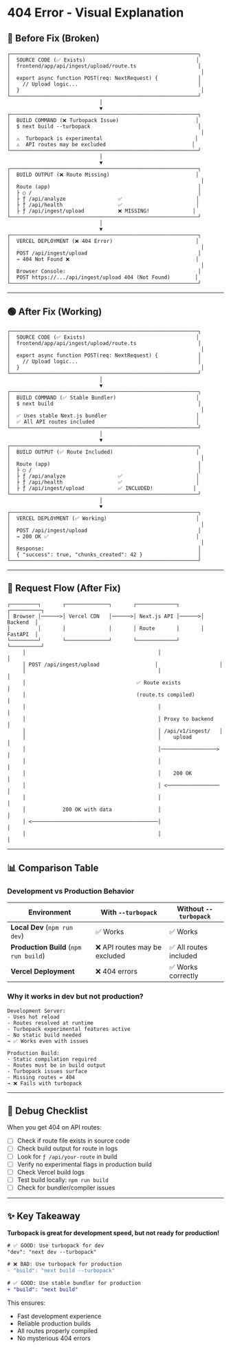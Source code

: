 # 404 Error - Visual Explanation

## 🔴 Before Fix (Broken)

```
┌─────────────────────────────────────────────────────────────┐
│  SOURCE CODE (✅ Exists)                                    │
│  frontend/app/api/ingest/upload/route.ts                    │
│                                                              │
│  export async function POST(req: NextRequest) {             │
│    // Upload logic...                                       │
│  }                                                           │
└─────────────────────────────────────────────────────────────┘
                              │
                              ▼
┌─────────────────────────────────────────────────────────────┐
│  BUILD COMMAND (❌ Turbopack Issue)                         │
│  $ next build --turbopack                                   │
│                                                              │
│  ⚠️  Turbopack is experimental                              │
│  ⚠️  API routes may be excluded                            │
└─────────────────────────────────────────────────────────────┘
                              │
                              ▼
┌─────────────────────────────────────────────────────────────┐
│  BUILD OUTPUT (❌ Route Missing)                            │
│                                                              │
│  Route (app)                                                │
│  ├ ○ /                                                      │
│  ├ ƒ /api/analyze                 ✅                        │
│  ├ ƒ /api/health                  ✅                        │
│  ├ ƒ /api/ingest/upload           ❌ MISSING!              │
└─────────────────────────────────────────────────────────────┘
                              │
                              ▼
┌─────────────────────────────────────────────────────────────┐
│  VERCEL DEPLOYMENT (❌ 404 Error)                           │
│                                                              │
│  POST /api/ingest/upload                                    │
│  → 404 Not Found ❌                                         │
│                                                              │
│  Browser Console:                                           │
│  POST https://.../api/ingest/upload 404 (Not Found)        │
└─────────────────────────────────────────────────────────────┘
```

---

## 🟢 After Fix (Working)

```
┌─────────────────────────────────────────────────────────────┐
│  SOURCE CODE (✅ Exists)                                    │
│  frontend/app/api/ingest/upload/route.ts                    │
│                                                              │
│  export async function POST(req: NextRequest) {             │
│    // Upload logic...                                       │
│  }                                                           │
└─────────────────────────────────────────────────────────────┘
                              │
                              ▼
┌─────────────────────────────────────────────────────────────┐
│  BUILD COMMAND (✅ Stable Bundler)                          │
│  $ next build                                               │
│                                                              │
│  ✅ Uses stable Next.js bundler                             │
│  ✅ All API routes included                                 │
└─────────────────────────────────────────────────────────────┘
                              │
                              ▼
┌─────────────────────────────────────────────────────────────┐
│  BUILD OUTPUT (✅ Route Included)                           │
│                                                              │
│  Route (app)                                                │
│  ├ ○ /                                                      │
│  ├ ƒ /api/analyze                 ✅                        │
│  ├ ƒ /api/health                  ✅                        │
│  ├ ƒ /api/ingest/upload           ✅ INCLUDED!             │
└─────────────────────────────────────────────────────────────┘
                              │
                              ▼
┌─────────────────────────────────────────────────────────────┐
│  VERCEL DEPLOYMENT (✅ Working)                             │
│                                                              │
│  POST /api/ingest/upload                                    │
│  → 200 OK ✅                                                │
│                                                              │
│  Response:                                                  │
│  { "success": true, "chunks_created": 42 }                  │
└─────────────────────────────────────────────────────────────┘
```

---

## 🔄 Request Flow (After Fix)

```
┌─────────┐       ┌──────────────┐       ┌─────────────┐       ┌──────────┐
│ Browser │──────>│ Vercel CDN   │──────>│ Next.js API │──────>│ Backend  │
│         │       │              │       │ Route       │       │ FastAPI  │
└─────────┘       └──────────────┘       └─────────────┘       └──────────┘
     │                                           │                    │
     │ POST /api/ingest/upload                  │                    │
     │                                           │                    │
     │                                    ✅ Route exists             │
     │                                    (route.ts compiled)         │
     │                                           │                    │
     │                                           │ Proxy to backend   │
     │                                           │ /api/v1/ingest/   │
     │                                           │    upload          │
     │                                           │──────────────────> │
     │                                           │                    │
     │                                           │    200 OK          │
     │                                           │ <───────────────── │
     │                                           │                    │
     │            200 OK with data               │                    │
     │ <─────────────────────────────────────────│                    │
     │                                           │                    │
```

---

## 📊 Comparison Table

### Development vs Production Behavior

| Environment | With `--turbopack` | Without `--turbopack` |
|-------------|-------------------|----------------------|
| **Local Dev** (`npm run dev`) | ✅ Works | ✅ Works |
| **Production Build** (`npm run build`) | ❌ API routes may be excluded | ✅ All routes included |
| **Vercel Deployment** | ❌ 404 errors | ✅ Works correctly |

### Why it works in dev but not production?

```
Development Server:
- Uses hot reload
- Routes resolved at runtime
- Turbopack experimental features active
- No static build needed
→ ✅ Works even with issues

Production Build:
- Static compilation required
- Routes must be in build output
- Turbopack issues surface
- Missing routes = 404
→ ❌ Fails with turbopack
```

---

## 🐛 Debug Checklist

When you get 404 on API routes:

- [ ] Check if route file exists in source code
- [ ] Check build output for route in logs
- [ ] Look for `ƒ /api/your-route` in build
- [ ] Verify no experimental flags in production build
- [ ] Check Vercel build logs
- [ ] Test build locally: `npm run build`
- [ ] Check for bundler/compiler issues

---

## ✨ Key Takeaway

**Turbopack is great for development speed, but not ready for production!**

```diff
# ✅ GOOD: Use turbopack for dev
"dev": "next dev --turbopack"

# ❌ BAD: Use turbopack for production
- "build": "next build --turbopack"

# ✅ GOOD: Use stable bundler for production
+ "build": "next build"
```

This ensures:
- Fast development experience
- Reliable production builds
- All routes properly compiled
- No mysterious 404 errors
